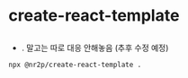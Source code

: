 # create-react-template

##
- . 말고는 따로 대응 안해놓음 (추후 수정 예정)
```shell
npx @nr2p/create-react-template .
```